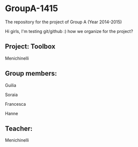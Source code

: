 GroupA-1415
===========

The repository for the project of Group A (Year 2014-2015)

Hi girls, I'm testing git/github :) how we organize for the project? 

<h2>Project: Toolbox</h2>
Menichinelli

<h2>Group members:</h2>
<p>Guilia</p>
<p>Soraia</p>
<p>Francesca</p>
<p>Hanne</p>

<h2>Teacher:</h2>
Menichinelli
